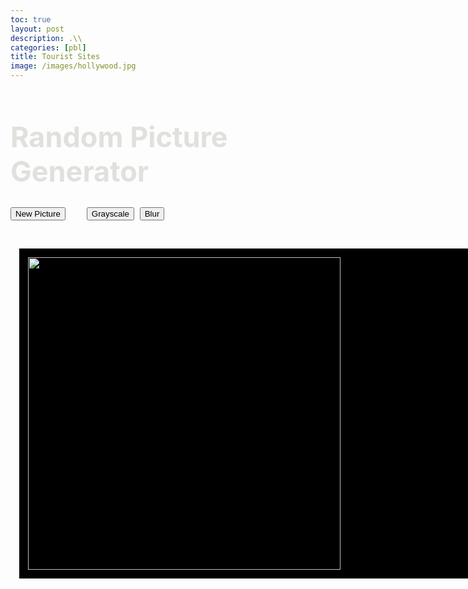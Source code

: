 ```yaml
---
toc: true
layout: post
description: .\\
categories: [pbl]
title: Tourist Sites
image: /images/hollywood.jpg
---
```

<!-- HTML table fragment for page -->

<html lang="en">
<head>
    <meta charset="UTF-8">
    <script src="https://ajax.googleapis.com/ajax/libs/jquery/3.5.1/jquery.min.js"></script>
</head>
<style>
    #board {
        text-decoration: none;
        color: #000;
        background: black;
        display: block;
        height: 500px;
        width: 800px;
        padding: 1em;
        margin: 1em;
        justify-content: center;
    }
    .pictures{
        width: auto;
        height: 500px;
    }
    .grayscale{
        filter: grayscale(100%);
    }
    .blur{
        filter: blur(2px);
    }
    .btn-group{
        margin-right: 5px;
    }
</style>
<body>


<h1 style="font-size:45px; color:#e0e1dd;">Random Picture Generator</h1>


<button onclick="newPicture()" class="btn-group" style="margin-right: 30px;"> New Picture</button>
    <button onclick="grayIt()" class="btn-group"> Grayscale</button>
    <button onclick="blurIt()" class="btn-group"> Blur</button>

<br/>


<div id="board">
<img id="pictureDisplay" class="pictures" src="../images/{{files}}">

</div>

<script>document.body.style.backgroundColor = "D5A6A6"; </script>

</body>
</html>

<script>
var pictures = [
    "packing.jpg",
    "hollywood.jpg",
    "plain-hollywood.jpg",
    "s1.png",
    "s2.png",
    "s3.png",
    "s4.png",
    "s5.png",
    "s5.png",
    "s6.png"
]

function newPicture() {
    // get a random factor, e.g 0-1
    var randomFactor = Math.random();
    // get a random seed base on the length of given array, e.g it is pictures in this case
    var randomSeed = randomFactor * pictures.length;
    // round down the randomSeed to a random number int, e.g 0~9
    // The Math.floor() function returns the largest integer less than or equal to a given number
    var randomNumber = Math.floor(randomSeed);
    document.getElementById('pictureDisplay').src = "../images/" + pictures[randomNumber];
}

function grayIt(){
    if($('#pictureDisplay').hasClass("blur")) $('#pictureDisplay').removeClass('blur');
    if($('#pictureDisplay').hasClass("grayscale")) $('#pictureDisplay').removeClass('grayscale');
    else $('#pictureDisplay').addClass('grayscale');
}

function blurIt(){
    if($('#pictureDisplay').hasClass("grayscale")) $('#pictureDisplay').removeClass('grayscale');
    if($('#pictureDisplay').hasClass("blur")) $('#pictureDisplay').removeClass('blur');
    else $('#pictureDisplay').addClass('blur');
}

</script>